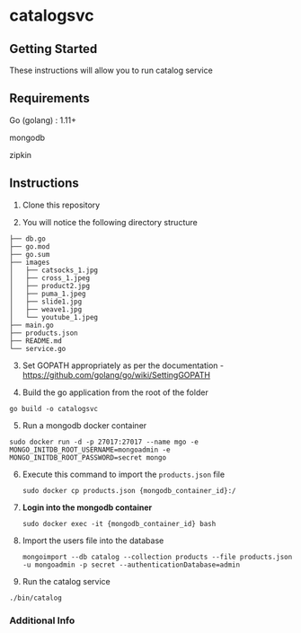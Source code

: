 # catalogsvc

## Getting Started

These instructions will allow you to run catalog service

## Requirements

Go (golang) : 1.11+

mongodb 

zipkin

## Instructions

1. Clone this repository 


2. You will notice the following directory structure

``` 
├── db.go
├── go.mod
├── go.sum
├── images
│   ├── catsocks_1.jpg
│   ├── cross_1.jpeg
│   ├── product2.jpg
│   ├── puma_1.jpeg
│   ├── slide1.jpg
│   ├── weave1.jpg
│   └── youtube_1.jpeg
├── main.go
├── products.json
├── README.md
└── service.go

```

3. Set GOPATH appropriately as per the documentation - https://github.com/golang/go/wiki/SettingGOPATH

4. Build the go application from the root of the folder

``` go build -o catalogsvc ```

5. Run a mongodb docker container

```sudo docker run -d -p 27017:27017 --name mgo -e MONGO_INITDB_ROOT_USERNAME=mongoadmin -e MONGO_INITDB_ROOT_PASSWORD=secret mongo```

6. Execute this command to import the ```products.json``` file 

   ```sudo docker cp products.json {mongodb_container_id}:/```


7. **Login into the mongodb container**

    
    ```sudo docker exec -it {mongodb_container_id} bash```

8. Import the users file into the database 
    
   ```mongoimport --db catalog --collection products --file products.json -u mongoadmin -p secret --authenticationDatabase=admin```

9. Run the catalog service

```./bin/catalog```



### Additional Info
